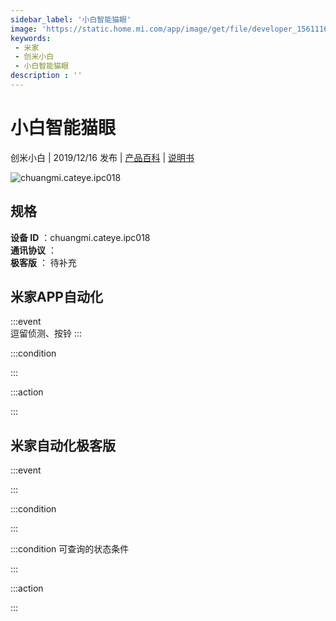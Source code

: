 ```yaml
---
sidebar_label: '小白智能猫眼'
image: 'https://static.home.mi.com/app/image/get/file/developer_15611169262y1ximpq.png'
keywords: 
 - 米家
 - 创米小白
 - 小白智能猫眼
description : ''
---
```

# 小白智能猫眼

创米小白 | 2019/12/16 发布 | [产品百科](https://home.mi.com/webapp/content/baike/product/index.html?model=chuangmi.cateye.ipc018/) | [说明书](https://home.mi.com/views/introduction.html?model=chuangmi.cateye.ipc018&region=cn)

![chuangmi.cateye.ipc018](https://static.home.mi.com/app/image/get/file/developer_15611169262y1ximpq.png)

## 规格  
> 
**设备 ID** ：chuangmi.cateye.ipc018  
**通讯协议** ：  
**极客版**  ： 待补充 


## 米家APP自动化  

:::event  
逗留侦测、按铃
:::

:::condition  

:::

:::action   

:::

## 米家自动化极客版  

:::event  

:::

:::condition  

:::

:::condition 可查询的状态条件  

:::

:::action  

:::

        
